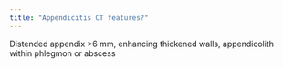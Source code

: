 ```yaml
---
title: "Appendicitis CT features?"
---
```

Distended appendix &gt;6 mm, enhancing thickened walls, appendicolith within phlegmon or abscess

